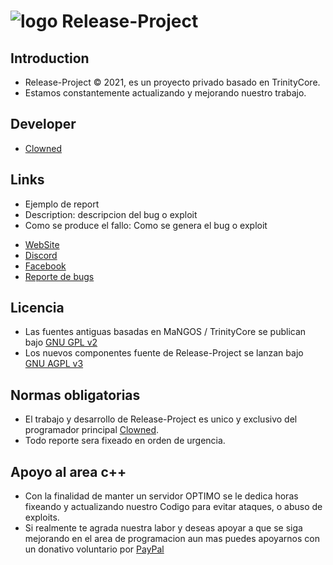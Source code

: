 # ![logo](https://github.com/ClownedDev/Release-Project/blob/main/GitHub.png) Release-Project

## Introduction

- Release-Project © 2021, es un proyecto privado basado en TrinityCore. 
- Estamos constantemente actualizando y mejorando nuestro trabajo.

## Developer

+ [Clowned](https://www.facebook.com/happydaysgone)

## Links

+ Ejemplo de report
+ Description: descripcion del bug o exploit
+ Como se produce el fallo: Como se genera el bug o exploit

- [WebSite](https://www.wowrelease.com/)
- [Discord](https://discord.gg/8pcFYwdR4W)
- [Facebook](https://www.facebook.com/wowreleaseoficial)
- [Reporte de bugs](https://github.com/ClownedDev/Release-Project/issues)

## Licencia

+ Las fuentes antiguas basadas en MaNGOS / TrinityCore se publican bajo [GNU GPL v2](https://github.com/ClownedDev/Release-Project/blob/main/LICENSE-GPL2)
+ Los nuevos componentes fuente de Release-Project se lanzan bajo [GNU AGPL v3](https://github.com/ClownedDev/Release-Project/blob/main/LICENSE-AGPL3)

## Normas obligatorias

- El trabajo y desarrollo de Release-Project es unico y exclusivo del programador principal [Clowned](https://www.facebook.com/happydaysgone).
- Todo reporte sera fixeado en orden de urgencia.

## Apoyo al area c++

- Con la finalidad de manter un servidor OPTIMO se le dedica horas fixeando y actualizando nuestro Codigo para evitar ataques, o abuso de exploits. 
- Si realmente te agrada nuestra labor y deseas apoyar a que se siga mejorando en el area de programacion aun mas puedes apoyarnos con un donativo voluntario por [PayPal](https://www.paypal.me/ClownedX)

## 
